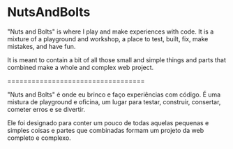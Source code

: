 # NutsAndBolts
"Nuts and Bolts" is where I play and make experiences with code. 
It is a mixture of a playground and workshop, a place to test, built, fix, make mistakes, and have fun.

It is meant to contain a bit of all those small and simple things and parts that combined make a whole and complex web project.

==================================

"Nuts and Bolts" é onde eu brinco e faço experiências com código.
É uma mistura de playground e oficina, um lugar para testar, construir, consertar, cometer erros e se divertir.

Ele foi designado para conter um pouco de todas aquelas pequenas e simples coisas e partes que combinadas formam um projeto da web completo e complexo.
